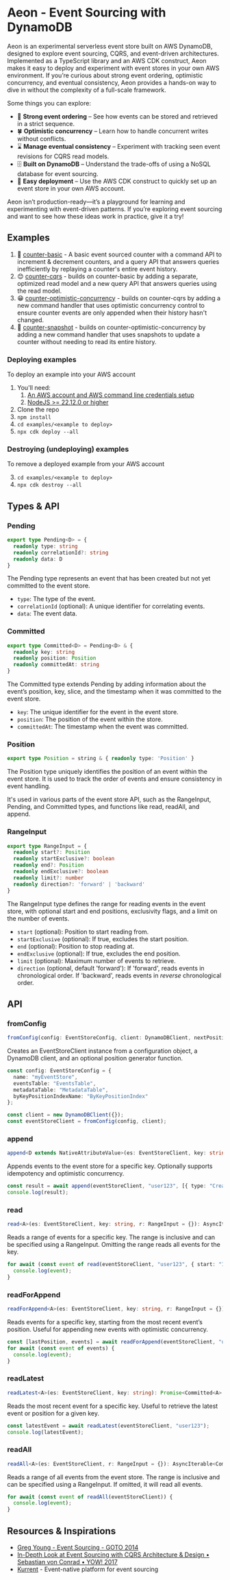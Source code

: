 # Aeon - Event Sourcing with DynamoDB

Aeon is an experimental serverless event store built on AWS DynamoDB, designed to explore event sourcing, CQRS, and event-driven architectures. Implemented as a TypeScript library and an AWS CDK construct, Aeon makes it easy to deploy and experiment with event stores in your own AWS environment. If you’re curious about strong event ordering, optimistic concurrency, and eventual consistency, Aeon provides a hands-on way to dive in without the complexity of a full-scale framework.

Some things you can explore:

* 💪 **Strong event ordering** – See how events can be stored and retrieved in a strict sequence.
* 🍀 **Optimistic concurrency** – Learn how to handle concurrent writes without conflicts.
* ⌛ **Manage eventual consistency** – Experiment with tracking seen event revisions for CQRS read models.
* 🗄️ **Built on DynamoDB** – Understand the trade-offs of using a NoSQL database for event sourcing.
* 🚀 **Easy deployment** – Use the AWS CDK construct to quickly set up an event store in your own AWS account.

Aeon isn’t production-ready—it’s a playground for learning and experimenting with event-driven patterns. If you’re exploring event sourcing and want to see how these ideas work in practice, give it a try!

## Examples

1. 🤨 [counter-basic](examples/counter-basic/) - A basic event sourced counter with a command API to increment & decrement counters, and a query API that answers queries inefficiently by replaying a counter's entire event history.
1. 😊 [counter-cqrs](examples/counter-cqrs/) - builds on counter-basic by adding a separate, optimized read model and a new query API that answers queries using the read model.
1. 😁 [counter-optimistic-concurrency](examples/counter-optimistic-concurrency/) - builds on counter-cqrs by adding a new command handler that uses optimistic concurrency control to ensure counter events are only appended when their history hasn't changed.
1. 🥳 [counter-snapshot](examples/counter-snapshot/) - builds on counter-optimistic-concurrency by adding a new command handler that uses snapshots to update a counter without needing to read 
its entire history.

### Deploying examples

To deploy an example into your AWS account

1. You'll need:
   1. [An AWS account and AWS command line credentials setup](https://docs.aws.amazon.com/cli/latest/userguide/getting-started-quickstart.html#getting-started-quickstart-new)
   2. [NodeJS >= 22.12.0 or higher](https://nodejs.org/en/download)
1. Clone the repo
2. `npm install`
3. `cd examples/<example to deploy>`
4. `npx cdk deploy --all`

### Destroying (undeploying) examples

To remove a deployed example from your AWS account

3. `cd examples/<example to deploy>`
4. `npx cdk destroy --all`

## Types & API

### Pending

```ts
export type Pending<D> = {
  readonly type: string
  readonly correlationId?: string
  readonly data: D
}
```

The Pending type represents an event that has been created but not yet committed to the event store.

* `type`: The type of the event.
* `correlationId` (optional): A unique identifier for correlating events.
* `data`: The event data.

### Committed

```ts
export type Committed<D> = Pending<D> & {
  readonly key: string
  readonly position: Position
  readonly committedAt: string
}
```

The Committed type extends Pending by adding information about the event’s position, key, slice, and the timestamp when it was committed to the event store.

* `key`: The unique identifier for the event in the event store.
* `position`: The position of the event within the store.
* `committedAt`: The timestamp when the event was committed.

### Position

```ts
export type Position = string & { readonly type: 'Position' }
```

The Position type uniquely identifies the position of an event within the event store. It is used to track the order of events and ensure consistency in event handling.

It's used in various parts of the event store API, such as the RangeInput, Pending, and Committed types, and functions like read, readAll, and append.

### RangeInput

```ts
export type RangeInput = {
  readonly start?: Position
  readonly startExclusive?: boolean
  readonly end?: Position
  readonly endExclusive?: boolean
  readonly limit?: number
  readonly direction?: 'forward' | 'backward'
}
```

The RangeInput type defines the range for reading events in the event store, with optional start and end positions, exclusivity flags, and a limit on the number of events.

* `start` (optional): Position to start reading from.
* `startExclusive` (optional): If true, excludes the start position.
* `end` (optional): Position to stop reading at.
* `endExclusive` (optional): If true, excludes the end position.
* `limit` (optional): Maximum number of events to retrieve.
* `direction` (optional, default 'forward'): If 'forward', reads events in chronological order.  If 'backward', reads events in _reverse_ chronological order.

## API

### fromConfig

```ts
fromConfig(config: EventStoreConfig, client: DynamoDBClient, nextPosition?: (epochMilliseconds?: number) => Position): EventStoreClient
```

Creates an EventStoreClient instance from a configuration object, a DynamoDB client, and an optional position generator function.

```ts
const config: EventStoreConfig = {
  name: "myEventStore",
  eventsTable: "EventsTable",
  metadataTable: "MetadataTable",
  byKeyPositionIndexName: "ByKeyPositionIndex"
};

const client = new DynamoDBClient({});
const eventStoreClient = fromConfig(config, client);
```

### append

```ts
append<D extends NativeAttributeValue>(es: EventStoreClient, key: string, events: readonly Pending<D>[], options?: AppendKeyOptions): Promise<AppendResult>
```

Appends events to the event store for a specific key. Optionally supports idempotency and optimistic concurrency.

```ts
const result = await append(eventStoreClient, "user123", [{ type: "Created", data: { userId: "user123" } }]);
console.log(result);
```


### read

```ts
read<A>(es: EventStoreClient, key: string, r: RangeInput = {}): AsyncIterable<Committed<A>>
```

Reads a range of events for a specific key. The range is inclusive and can be specified using a RangeInput. Omitting the range reads all events for the key.

```ts
for await (const event of read(eventStoreClient, "user123", { start: "100", end: "200" })) {
  console.log(event);
}
```

### readForAppend

```ts
readForAppend<A>(es: EventStoreClient, key: string, r: RangeInput = {}): Promise<readonly [Position | undefined, AsyncIterable<Committed<A>>]>
```

Reads events for a specific key, starting from the most recent event’s position. Useful for appending new events with optimistic concurrency.

```ts
const [lastPosition, events] = await readForAppend(eventStoreClient, "user123");
for await (const event of events) {
  console.log(event);
}
```

### readLatest

```ts
readLatest<A>(es: EventStoreClient, key: string): Promise<Committed<A> | undefined>
```

Reads the most recent event for a specific key. Useful to retrieve the latest event or position for a given key.

```ts
const latestEvent = await readLatest(eventStoreClient, "user123");
console.log(latestEvent);
```

### readAll

```ts
readAll<A>(es: EventStoreClient, r: RangeInput = {}): AsyncIterable<Committed<A>>
```

Reads a range of all events from the event store. The range is inclusive and can be specified using a RangeInput. If omitted, it will read all events.

```ts
for await (const event of readAll(eventStoreClient)) {
  console.log(event);
}
```

## Resources & Inspirations

* [Greg Young - Event Sourcing - GOTO 2014](https://youtu.be/8JKjvY4etTY?si=wAnuTauSWKitKhWe)
* [In-Depth Look at Event Sourcing with CQRS Architecture & Design • Sebastian von Conrad • YOW! 2017](https://youtu.be/8eNhJPjZSsY?si=N__A8_BORbzCCoXc)
* [Kurrent](kurrent.io) - Event-native platform for event sourcing